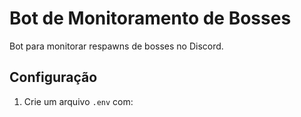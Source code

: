 # Bot de Monitoramento de Bosses

Bot para monitorar respawns de bosses no Discord.

## Configuração

1. Crie um arquivo `.env` com: